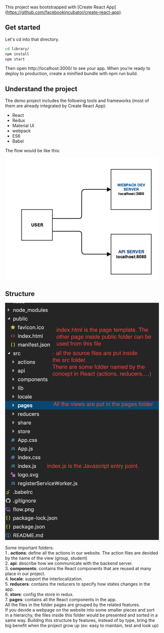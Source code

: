 This project was bootstrapped with [Create React App] (https://github.com/facebookincubator/create-react-app).



## Get started
Let's cd into that directory.
```sh
cd library/
npm install
npm start
```
Then open http://localhost:3000/ to see your app.
When you’re ready to deploy to production, create a minified bundle with npm run build.

## Understand the project
The demo project includes the following tools and frameworks (most of them are already integrated by Create React App):
- React
- Redux
- Material UI
- webpack
- ES6
- Babel

The flow would be like this:

![alt text](https://github.com/chuong2v/library/blob/master/flow.png)


## Structure
![alt text](https://github.com/chuong2v/library/blob/master/structure.png)

Some important folders: <br />
1 . **actions**: define all the actions in our website. The action files are devided by the name of the view (group, student) <br />
2. **api**: describe how we communicate with the backend server.<br />
3. **components**: contains the React components that are reused at many place in our project.<br />
4. **locale**: support the interlocalization.<br />
5. **reducers**: contains the reducers to specify how states changes in the app.<br />
6. **store**: config the store in redux.<br />
7. **pages**: contains all the React components in the app.<br />
All the files in the folder pages are grouped by the related features.<br />
If you devide a webpage on the website into some smaller pieces and sort in a hierarchy, the files inside this folder would be presented and sorted in a same way.
Building this structure by features, instead of by type, bring the big benefit when the project grow up (ex: easy to maintain, test and look up)<br />
